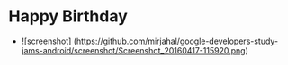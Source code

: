 # Happy Birthday

* ![screenshot] (https://github.com/mirjahal/google-developers-study-jams-android/screenshot/Screenshot_20160417-115920.png)
